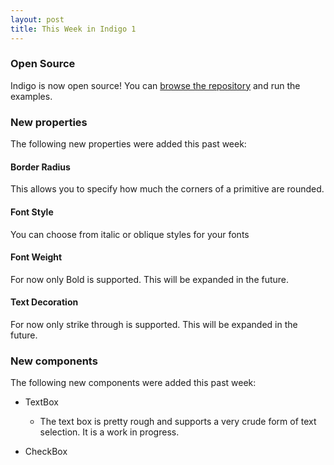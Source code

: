 ```yaml
---
layout: post
title: This Week in Indigo 1
---
```


### Open Source
Indigo is now open source! You can [browse the repository](https://github.com/nc4rrillo/indigo) and run the examples. 

### New properties
The following new properties were added this past week:
#### Border Radius
This allows you to specify how much the corners of a primitive are rounded.

#### Font Style
You can choose from italic or oblique styles for your fonts

#### Font Weight
For now only Bold is supported. This will be expanded in the future.

#### Text Decoration
For now only strike through is supported. This will be expanded in the future.

### New components
The following new components were added this past week:

- TextBox
  * The text box is pretty rough and supports a very crude form of text selection. It is a work in progress.

- CheckBox
